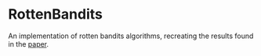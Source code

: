 # RottenBandits
An implementation of rotten bandits algorithms, recreating the results found in the [paper](https://arxiv.org/abs/1702.07274).
